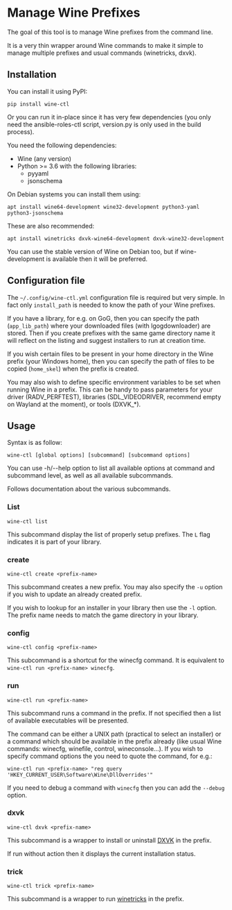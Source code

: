 # Manage Wine Prefixes

The goal of this tool is to manage Wine prefixes from the command line.

It is a very thin wrapper around Wine commands to make it simple to
manage multiple prefixes and usual commands (winetricks, dxvk).

## Installation

You can install it using PyPI:

    pip install wine-ctl

Or you can run it in-place since it has very few dependencies (you only
need the ansible-roles-ctl script, version.py is only used in the build
process).

You need the following dependencies:
* Wine (any version)
* Python >= 3.6 with the following libraries:
    * pyyaml
    * jsonschema

On Debian systems you can install them using:

    apt install wine64-development wine32-development python3-yaml python3-jsonschema

These are also recommended:

    apt install winetricks dxvk-wine64-development dxvk-wine32-development

You can use the stable version of Wine on Debian too, but if
wine-development is available then it will be preferred.

## Configuration file

The `~/.config/wine-ctl.yml` configuration file is required but very
simple. In fact only `install_path` is needed to know the path of your
Wine prefixes.

If you have a library, for e.g. on GoG, then you can specify the path
(`app_lib_path`) where your downloaded files (with lgogdownloader) are
stored. Then if you create prefixes with the same game directory name it
will reflect on the listing and suggest installers to run at creation
time.

If you wish certain files to be present in your home directory in the
Wine prefix (your Windows home), then you can specify the path of files
to be copied (`home_skel`) when the prefix is created.

You may also wish to define specific environment variables to be set
when running Wine in a prefix. This can be handy to pass parameters for
your driver (RADV\_PERFTEST), libraries (SDL\_VIDEODRIVER, recommend
empty on Wayland at the moment), or tools (DXVK\_\*).

## Usage

Syntax is as follow:

    wine-ctl [global options] [subcommand] [subcommand options]

You can use -h/--help option to list all available options at command
and subcommand level, as well as all available subcommands.

Follows documentation about the various subcommands.

### List

    wine-ctl list

This subcommand display the list of properly setup prefixes. The `L`
flag indicates it is part of your library.

### create

    wine-ctl create <prefix-name>

This subcommand creates a new prefix. You may also specify the `-u`
option if you wish to update an already created prefix.

If you wish to lookup for an installer in your library then use the `-l`
option. The prefix name needs to match the game directory in your
library.

### config

    wine-ctl config <prefix-name>

This subcommand is a shortcut for the winecfg command. It is equivalent
to `wine-ctl run <prefix-name> winecfg`.

### run

    wine-ctl run <prefix-name>

This subcommand runs a command in the prefix. If not specified then a
list of available executables will be presented.

The command can be either a UNIX path (practical to select an installer)
or a command which should be available in the prefix already (like usual
Wine commands: winecfg, winefile, control, wineconsole…). If you wish to
specify command options the you need to quote the command, for e.g.:

    wine-ctl run <prefix-name> "reg query 'HKEY_CURRENT_USER\Software\Wine\DllOverrides'"

If you need to debug a command with `winecfg` then you can add the
`--debug` option.

### dxvk

    wine-ctl dxvk <prefix-name>

This subcommand is a wrapper to install or uninstall [DXVK](https://github.com/doitsujin/dxvk)
in the prefix.

If run without action then it displays the current installation status.


### trick

    wine-ctl trick <prefix-name>

This subcommand is a wrapper to run [winetricks](https://wiki.winehq.org/Winetricks)
in the prefix.

